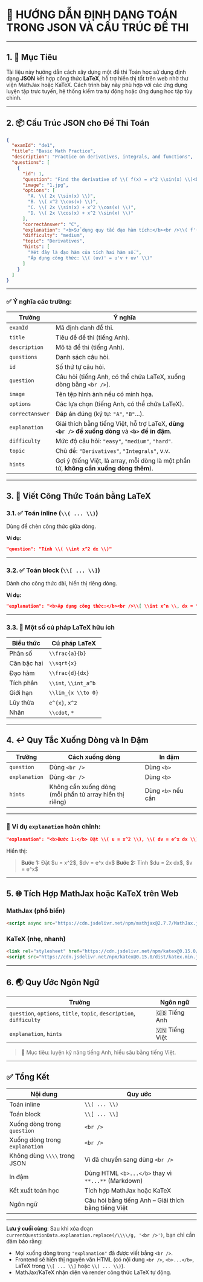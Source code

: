 

# 📘 **HƯỚNG DẪN ĐỊNH DẠNG TOÁN TRONG JSON VÀ CẤU TRÚC ĐỀ THI**

---

## 1. 🎯 **Mục Tiêu**

Tài liệu này hướng dẫn cách xây dựng một đề thi Toán học sử dụng định dạng **JSON** kết hợp công thức **LaTeX**, hỗ trợ hiển thị tốt trên web nhờ thư viện MathJax hoặc KaTeX. Cách trình bày này phù hợp với các ứng dụng luyện tập trực tuyến, hệ thống kiểm tra tự động hoặc ứng dụng học tập tùy chỉnh.

---

## 2. 📦 **Cấu Trúc JSON cho Đề Thi Toán**

```json
{
  "examId": "de1",
  "title": "Basic Math Practice",
  "description": "Practice on derivatives, integrals, and functions",
  "questions": [
    {
      "id": 1,
      "question": "Find the derivative of \\( f(x) = x^2 \\sin(x) \\)<br />Choose the correct answer.",
      "image": "1.jpg",
      "options": [
        "A. \\( 2x \\sin(x) \\)",
        "B. \\( x^2 \\cos(x) \\)",
        "C. \\( 2x \\sin(x) + x^2 \\cos(x) \\)",
        "D. \\( 2x \\cos(x) + x^2 \\sin(x) \\)"
      ],
      "correctAnswer": "C",
      "explanation": "<b>Sử dụng quy tắc đạo hàm tích:</b><br />\\( f'(x) = 2x \\sin(x) + x^2 \\cos(x) \\)",
      "difficulty": "medium",
      "topic": "Derivatives",
      "hints": [
        "Xét đây là đạo hàm của tích hai hàm số.",
        "Áp dụng công thức: \\( (uv)' = u'v + uv' \\)"
      ]
    }
  ]
}
```

---

### ✅ Ý nghĩa các trường:

| Trường          | Ý nghĩa                                                                                           |
| --------------- | ------------------------------------------------------------------------------------------------- |
| `examId`        | Mã định danh đề thi.                                                                              |
| `title`         | Tiêu đề đề thi (tiếng Anh).                                                                       |
| `description`   | Mô tả đề thi (tiếng Anh).                                                                         |
| `questions`     | Danh sách câu hỏi.                                                                                |
| `id`            | Số thứ tự câu hỏi.                                                                                |
| `question`      | Câu hỏi (tiếng Anh, có thể chứa LaTeX, xuống dòng bằng `<br />`).                                 |
| `image`         | Tên tệp hình ảnh nếu có minh họa.                                                                 |
| `options`       | Các lựa chọn (tiếng Anh, có thể chứa LaTeX).                                                      |
| `correctAnswer` | Đáp án đúng (ký tự: `"A"`, `"B"`...).                                                             |
| `explanation`   | Giải thích bằng tiếng Việt, hỗ trợ LaTeX, **dùng `<br />` để xuống dòng** và **`<b>` để in đậm**. |
| `difficulty`    | Mức độ câu hỏi: `"easy"`, `"medium"`, `"hard"`.                                                   |
| `topic`         | Chủ đề: `"Derivatives"`, `"Integrals"`, v.v.                                                      |
| `hints`         | Gợi ý (tiếng Việt, là array, mỗi dòng là một phần tử, **không cần xuống dòng thêm**).             |

---

## 3. 🧮 **Viết Công Thức Toán bằng LaTeX**

### 3.1. ✅ **Toán inline** (`\\( ... \\)`)

Dùng để chèn công thức giữa dòng.

**Ví dụ:**

```json
"question": "Tính \\( \\int x^2 dx \\)"
```

---

### 3.2. ✅ **Toán block** (`\\[ ... \\]`)

Dành cho công thức dài, hiển thị riêng dòng.

**Ví dụ:**

```json
"explanation": "<b>Áp dụng công thức:</b><br />\\[ \\int x^n \\, dx = \\frac{x^{n+1}}{n+1} + C \\]"
```

---

### 3.3. 🔢 **Một số cú pháp LaTeX hữu ích**

| Biểu thức   | Cú pháp LaTeX        |
| ----------- | -------------------- |
| Phân số     | `\\frac{a}{b}`       |
| Căn bậc hai | `\\sqrt{x}`          |
| Đạo hàm     | `\\frac{d}{dx}`      |
| Tích phân   | `\\int`, `\\int_a^b` |
| Giới hạn    | `\\lim_{x \\to 0}`   |
| Lũy thừa    | `e^{x}`, `x^2`       |
| Nhân        | `\\cdot`, `*`        |

---

## 4. ↩️ **Quy Tắc Xuống Dòng và In Đậm**

| Trường        | Cách xuống dòng                                            | In đậm             |
| ------------- | ---------------------------------------------------------- | ------------------ |
| `question`    | Dùng `<br />`                                              | Dùng `<b>`         |
| `explanation` | Dùng `<br />`                                              | Dùng `<b>`         |
| `hints`       | Không cần xuống dòng<br>(mỗi phần tử array hiển thị riêng) | Dùng `<b>` nếu cần |

---

### 📌 Ví dụ `explanation` hoàn chỉnh:

```json
"explanation": "<b>Bước 1:</b> Đặt \\( u = x^2 \\), \\( dv = e^x dx \\)<br /><b>Bước 2:</b> Tính \\( du = 2x dx \\), \\( v = e^x \\)"
```

Hiển thị:

> **Bước 1:** Đặt \$u = x^2\$, \$dv = e^x dx\$
> **Bước 2:** Tính \$du = 2x dx\$, \$v = e^x\$

---

## 5. 🌐 **Tích Hợp MathJax hoặc KaTeX trên Web**

### MathJax (phổ biến)

```html
<script async src="https://cdn.jsdelivr.net/npm/mathjax@2.7.7/MathJax.js?config=TeX-MML-AM_CHTML"></script>
```

### KaTeX (nhẹ, nhanh)

```html
<link rel="stylesheet" href="https://cdn.jsdelivr.net/npm/katex@0.15.0/dist/katex.min.css">
<script src="https://cdn.jsdelivr.net/npm/katex@0.15.0/dist/katex.min.js"></script>
```

---

## 6. 🌏 **Quy Ước Ngôn Ngữ**

| Trường                                                               | Ngôn ngữ        |
| -------------------------------------------------------------------- | --------------- |
| `question`, `options`, `title`, `topic`, `description`, `difficulty` | 🇬🇧 Tiếng Anh  |
| `explanation`, `hints`                                               | 🇻🇳 Tiếng Việt |

> 🎯 Mục tiêu: luyện kỹ năng tiếng Anh, hiểu sâu bằng tiếng Việt.

---

## ✅ **Tổng Kết**

| Nội dung                       | Quy ước                                             |
| ------------------------------ | --------------------------------------------------- |
| Toán inline                    | `\\( ... \\)`                                       |
| Toán block                     | `\\[ ... \\]`                                       |
| Xuống dòng trong `question`    | `<br />`                                            |
| Xuống dòng trong `explanation` | `<br />`                                            |
| Không dùng `\\\\` trong JSON   | Vì đã chuyển sang dùng `<br />`                     |
| In đậm                         | Dùng HTML `<b>...</b>` thay vì `**...**` (Markdown) |
| Kết xuất toán học              | Tích hợp MathJax hoặc KaTeX                         |
| Ngôn ngữ                       | Câu hỏi bằng tiếng Anh – Giải thích bằng tiếng Việt |

---

**Lưu ý cuối cùng**: Sau khi xóa đoạn `currentQuestionData.explanation.replace(/\\\\/g, '<br />')`, bạn chỉ cần đảm bảo rằng:

* Mọi xuống dòng trong `"explanation"` đã được viết bằng `<br />`.
* Frontend sẽ hiển thị nguyên văn HTML (có nội dung `<br />`, `<b>...</b>`, LaTeX trong `\\[ ... \\]` hoặc `\\( ... \\)`).
* MathJax/KaTeX nhận diện và render công thức LaTeX tự động.

